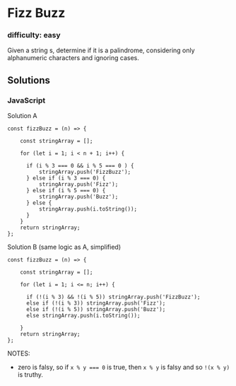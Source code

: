 # Fizz Buzz

### difficulty: easy

Given a string s, determine if it is a palindrome, considering only alphanumeric characters and ignoring cases. 


## Solutions

### JavaScript

Solution A
```
const fizzBuzz = (n) => {
    
    const stringArray = [];
    
    for (let i = 1; i < n + 1; i++) {
        
      if (i % 3 === 0 && i % 5 === 0 ) {
          stringArray.push('FizzBuzz');
      } else if (i % 3 === 0) {
          stringArray.push('Fizz');
      } else if (i % 5 === 0) {
          stringArray.push('Buzz');
      } else {
          stringArray.push(i.toString());
      }
    }
    return stringArray;
};
```

Solution B (same logic as A, simplified)
```
const fizzBuzz = (n) => {
    
    const stringArray = [];
    
    for (let i = 1; i <= n; i++) {
        
      if (!(i % 3) && !(i % 5)) stringArray.push('FizzBuzz');
      else if (!(i % 3)) stringArray.push('Fizz');
      else if (!(i % 5)) stringArray.push('Buzz');
      else stringArray.push(i.toString());
        
    }
    return stringArray;
};
```
NOTES: 
- zero is falsy, so  if `x % y === 0` is true, then `x % y` is falsy and so `!(x % y)` is truthy. 

